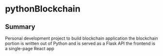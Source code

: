 # pythonBlockchain
## Summary
Personal development project to build blockchain application
the blockchain portion is written out of Python and is served as a Flask API
the frontend is a single-page React app
